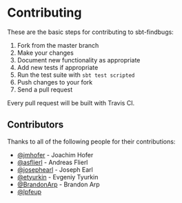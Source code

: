 # Contributing

These are the basic steps for contributing to sbt-findbugs:

1. Fork from the master branch
2. Make your changes
3. Document new functionality as appropriate
4. Add new tests if appropriate
5. Run the test suite with `sbt test scripted`
6. Push changes to your fork
7. Send a pull request

Every pull request will be built with Travis CI.

## Contributors

Thanks to all of the following people for their contributions:

* [@jmhofer](https://github.com/jmhofer) - Joachim Hofer
* [@asflierl](http://github.com/asflierl) - Andreas Flierl
* [@josephearl](https://github.com/JosephEarl) - Joseph Earl
* [@etyurkin](https://github.com/etyurkin) - Evgeniy Tyurkin
* [@BrandonArp](https://github.com/BrandonArp) - Brandon Arp
* [@lpfeup](https://github.com/lpfeup)
